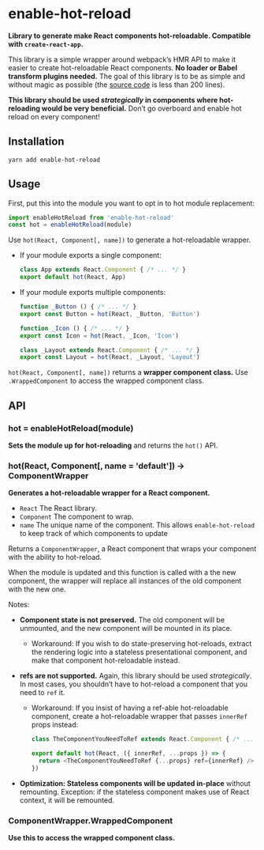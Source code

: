 # enable-hot-reload

**Library to generate make React components hot-reloadable. Compatible with `create-react-app`.**

This library is a simple wrapper around webpack’s HMR API
to make it easier to create hot-reloadable React components.
**No loader or Babel transform plugins needed.**
The goal of this library is to be as simple and without magic as possible (the [source code](src/enable-hot-reload.js) is less than 200 lines).

**This library should be used *strategically* in components where hot-reloading would be very beneficial.** Don’t go overboard and enable hot reload on every component!


## Installation

```
yarn add enable-hot-reload
```


## Usage

First, put this into the module you want to opt in to hot module replacement:

```js
import enableHotReload from 'enable-hot-reload'
const hot = enableHotReload(module)
```

Use `hot(React, Component[, name])` to generate a hot-reloadable wrapper.

  - If your module exports a single component:

    ```js
    class App extends React.Component { /* ... */ }
    export default hot(React, App)
    ```

  - If your module exports multiple components:

    ```js
    function _Button () { /* ... */ }
    export const Button = hot(React, _Button, 'Button')

    function _Icon () { /* ... */ }
    export const Icon = hot(React, _Icon, 'Icon')

    class _Layout extends React.Component { /* ... */ }
    export const Layout = hot(React, _Layout, 'Layout')
    ```

`hot(React, Component[, name])` returns a **wrapper component class.**
Use `.WrappedComponent` to access the wrapped component class.


## API

### hot = enableHotReload(module)

**Sets the module up for hot-reloading** and returns the `hot()` API.


### hot(React, Component[, name = 'default']) &rarr; ComponentWrapper

**Generates a hot-reloadable wrapper for a React component.**

- `React` The React library.
- `Component` The component to wrap.
- `name` The unique name of the component. This allows `enable-hot-reload` to keep track of which components to update

Returns a `ComponentWrapper`, a React component that wraps your component with the ability to hot-reload.

When the module is updated and this function is called with a the new component,
the wrapper will replace all instances of the old component with the new one.

Notes:

  - **Component state is not preserved.**
    The old component will be unmounted, and the new component will be mounted in its place.

      - Workaround:
        If you wish to do state-preserving hot-reloads,
        extract the rendering logic into a stateless presentational component,
        and make that component hot-reloadable instead.

  - **refs are not supported.**
    Again, this library should be used *strategically*.
    In most cases, you shouldn’t have to hot-reload a component that you need to `ref` it.

      - Workaround:
        If you insist of having a ref-able hot-reloadable component,
        create a hot-reloadable wrapper that passes `innerRef` props instead:

        ```js
        class TheComponentYouNeedToRef extends React.Component { /* ... */ }

        export default hot(React, ({ innerRef, ...props }) => {
          return <TheComponentYouNeedToRef {...props} ref={innerRef} />
        })
        ```

  - **Optimization: Stateless components will be updated in-place** without remounting. Exception: if the stateless component makes use of React context, it will be remounted.


### ComponentWrapper.WrappedComponent

**Use this to access the wrapped component class.**
